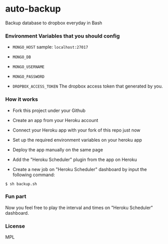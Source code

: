 # auto-backup

Backup database to dropbox everyday in Bash

### Environment Variables that you should config

- `MONGO_HOST` sample: `localhost:27017`

- `MONGO_DB`

- `MONGO_USERNAME`

- `MONGO_PASSWORD`

- `DROPBOX_ACCESS_TOKEN` The dropbox access token that generated by you.

### How it works

- Fork this project under your Github

- Create an app from your Heroku account

- Connect your Heroku app with your fork of this repo just now

- Set up the required environment variables on your heroku app

- Deploy the app manually on the same page

- Add the "Heroku Scheduler" plugin from the app on Heroku

- Create a new job on "Heroku Scheduler" dashboard by input the following command:

```
$ sh backup.sh
```

### Fun part

Now you feel free to play the interval and times on "Heroku Scheduler" dashboard.

### License

MPL

